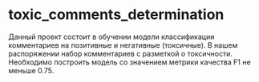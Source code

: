 # toxic_comments_determination
Данный проект состоит в обучении модели классификации комментариев на позитивные и негативные (токсичные). В нашем распоряжении набор комментариев с разметкой о токсичности. Необходимо построить модель со значением метрики качества F1 не меньше 0.75.
